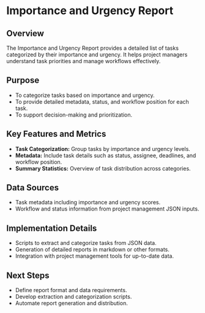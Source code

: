 # Importance and Urgency Report

## Overview
The Importance and Urgency Report provides a detailed list of tasks categorized by their importance and urgency. It helps project managers understand task priorities and manage workflows effectively.

## Purpose
- To categorize tasks based on importance and urgency.
- To provide detailed metadata, status, and workflow position for each task.
- To support decision-making and prioritization.

## Key Features and Metrics
- **Task Categorization:** Group tasks by importance and urgency levels.
- **Metadata:** Include task details such as status, assignee, deadlines, and workflow position.
- **Summary Statistics:** Overview of task distribution across categories.

## Data Sources
- Task metadata including importance and urgency scores.
- Workflow and status information from project management JSON inputs.

## Implementation Details
- Scripts to extract and categorize tasks from JSON data.
- Generation of detailed reports in markdown or other formats.
- Integration with project management tools for up-to-date data.

## Next Steps
- Define report format and data requirements.
- Develop extraction and categorization scripts.
- Automate report generation and distribution.
